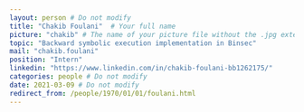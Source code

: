 ```yaml
---
layout: person # Do not modify
title: "Chakib Foulani"  # Your full name
picture: "chakib" # The name of your picture file without the .jpg extension
topic: "Backward symbolic execution implementation in Binsec"
mail: "chakib.foulani"
position: "Intern"
linkedin: "https://www.linkedin.com/in/chakib-foulani-bb1262175/"
categories: people # Do not modify
date: 2021-03-09 # Do not modify
redirect_from: /people/1970/01/01/foulani.html
---
```

